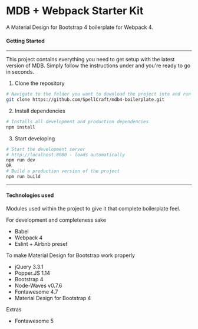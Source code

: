 # MDB + Webpack Starter Kit

A Material Design for Bootstrap 4 boilerplate for Webpack 4.

#### Getting Started

---

This project contains everything you need to get setup with the latest version of MDB. Simply follow the instructions under and you're ready to go in seconds.

1.  Clone the repository

```bash
# Navigate to the folder you want to download the project into and run
git clone https://github.com/SpellCraft/mdb4-boilerplate.git
```

2.  Install dependencies

```bash
# Installs all development and production dependencies
npm install
```

3.  Start developing

```bash
# Start the development server
# http://localhost:8080 - loads automatically
npm run dev
OR
# Build a production version of the project
npm run build
```

---

#### Technologies used

Modules used within the project to give it that complete boilerplate feel.

For development and completeness sake

* Babel
* Webpack 4
* Eslint + Airbnb preset

To make Material Design for Bootstrap work properly

* jQuery 3.3.1
* Popper.JS 1.14
* Bootstrap 4
* Node-Waves v0.7.6
* Fontawesome 4.7
* Material Design for Bootstrap 4

Extras

* Fontawesome 5
